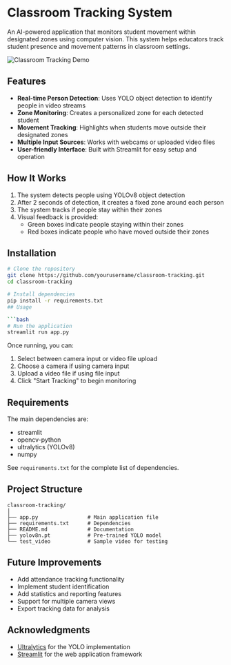 # Classroom Tracking System

An AI-powered application that monitors student movement within designated zones using computer vision. This system helps educators track student presence and movement patterns in classroom settings.

![Classroom Tracking Demo](https://github.com/yourusername/classroom-tracking/raw/main/demo.gif)

## Features

- **Real-time Person Detection**: Uses YOLO object detection to identify people in video streams
- **Zone Monitoring**: Creates a personalized zone for each detected student
- **Movement Tracking**: Highlights when students move outside their designated zones
- **Multiple Input Sources**: Works with webcams or uploaded video files
- **User-friendly Interface**: Built with Streamlit for easy setup and operation

## How It Works

1. The system detects people using YOLOv8 object detection
2. After 2 seconds of detection, it creates a fixed zone around each person
3. The system tracks if people stay within their zones
4. Visual feedback is provided:
   - Green boxes indicate people staying within their zones
   - Red boxes indicate people who have moved outside their zones

## Installation

```bash
# Clone the repository
git clone https://github.com/yourusername/classroom-tracking.git
cd classroom-tracking

# Install dependencies
pip install -r requirements.txt
## Usage

```bash
# Run the application
streamlit run app.py
```

Once running, you can:
1. Select between camera input or video file upload
2. Choose a camera if using camera input
3. Upload a video file if using file input
4. Click "Start Tracking" to begin monitoring

## Requirements

The main dependencies are:
- streamlit
- opencv-python
- ultralytics (YOLOv8)
- numpy

See `requirements.txt` for the complete list of dependencies.

## Project Structure

```
classroom-tracking/
│
├── app.py                # Main application file
├── requirements.txt      # Dependencies
├── README.md             # Documentation
├── yolov8n.pt            # Pre-trained YOLO model
└── test_video            # Sample video for testing
```

## Future Improvements

- Add attendance tracking functionality
- Implement student identification
- Add statistics and reporting features
- Support for multiple camera views
- Export tracking data for analysis


## Acknowledgments

- [Ultralytics](https://github.com/ultralytics/ultralytics) for the YOLO implementation
- [Streamlit](https://streamlit.io/) for the web application framework

